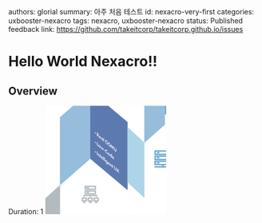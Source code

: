 authors: glorial
summary: 아주 처음 테스트
id: nexacro-very-first
categories: uxbooster-nexacro
tags: nexacro, uxbooster-nexacro
status: Published
feedback link: https://github.com/takeitcorp/takeitcorp.github.io/issues

# Hello World Nexacro!!
## Overview
Duration: 1
![test](img/2024-09-03-14-21-18.png)